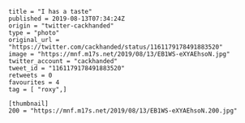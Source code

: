 ```
title = "I has a taste"
published = 2019-08-13T07:34:24Z
origin = "twitter-cackhanded"
type = "photo"
original_url = "https://twitter.com/cackhanded/status/1161179178491883520"
image = "https://mnf.m17s.net/2019/08/13/EB1WS-eXYAEhsoN.jpg"
twitter_account = "cackhanded"
tweet_id = "1161179178491883520"
retweets = 0
favourites = 4
tag = [ "roxy",]

[thumbnail]
200 = "https://mnf.m17s.net/2019/08/13/EB1WS-eXYAEhsoN.200.jpg"
```

<p class='image'><img src='https://mnf.m17s.net/2019/08/13/EB1WS-eXYAEhsoN.jpg' alt=''></p>


